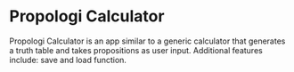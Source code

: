 # Propologi Calculator
Propologi Calculator is an app similar to a generic calculator that generates a truth table and takes propositions as user input. Additional features include: save and load function.
